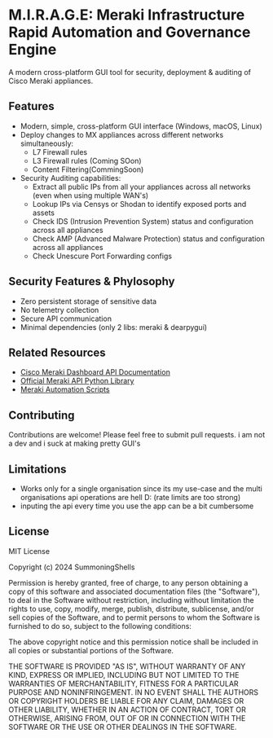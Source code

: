 # M.I.R.A.G.E: Meraki Infrastructure Rapid Automation and Governance Engine

A modern cross-platform GUI tool for security, deployment & auditing of Cisco Meraki appliances.

## Features
- Modern, simple, cross-platform GUI interface (Windows, macOS, Linux)
- Deploy changes to MX appliances across different networks simultaneously:
    - L7 Firewall rules
    - L3 Firewall rules (Coming SOon)
    - Content Filtering(CommingSoon)
- Security Auditing capabilities:
    - Extract all public IPs from all your appliances across all networks (even when using multiple WAN's)
    - Lookup IPs via Censys or Shodan to identify exposed ports and assets
    - Check IDS (Intrusion Prevention System) status and configuration across all appliances
    - Check AMP (Advanced Malware Protection) status and configuration across all appliances
    - Check Unescure Port Forwarding configs


## Security Features & Phylosophy
- Zero persistent storage of sensitive data 
- No telemetry collection
- Secure API communication
- Minimal dependencies (only 2 libs: meraki & dearpygui)

## Related Resources
- [Cisco Meraki Dashboard API Documentation](https://developer.cisco.com/meraki/api-v1/)
- [Official Meraki API Python Library](https://github.com/meraki/dashboard-api-python)
- [Meraki Automation Scripts](https://github.com/meraki/automation-scripts)


## Contributing
Contributions are welcome! Please feel free to submit pull requests. i am not a dev and i suck at making pretty GUI's 


## Limitations
- Works only for a single organisation since its my use-case and the multi organisations api operations are hell D: (rate limits are too strong)
- inputing the api every time you use the app can be a bit cumbersome

## License

MIT License

Copyright (c) 2024 SummoningShells

Permission is hereby granted, free of charge, to any person obtaining a copy
of this software and associated documentation files (the "Software"), to deal
in the Software without restriction, including without limitation the rights
to use, copy, modify, merge, publish, distribute, sublicense, and/or sell
copies of the Software, and to permit persons to whom the Software is
furnished to do so, subject to the following conditions:

The above copyright notice and this permission notice shall be included in all
copies or substantial portions of the Software.

THE SOFTWARE IS PROVIDED "AS IS", WITHOUT WARRANTY OF ANY KIND, EXPRESS OR
IMPLIED, INCLUDING BUT NOT LIMITED TO THE WARRANTIES OF MERCHANTABILITY,
FITNESS FOR A PARTICULAR PURPOSE AND NONINFRINGEMENT. IN NO EVENT SHALL THE
AUTHORS OR COPYRIGHT HOLDERS BE LIABLE FOR ANY CLAIM, DAMAGES OR OTHER
LIABILITY, WHETHER IN AN ACTION OF CONTRACT, TORT OR OTHERWISE, ARISING FROM,
OUT OF OR IN CONNECTION WITH THE SOFTWARE OR THE USE OR OTHER DEALINGS IN THE
SOFTWARE. 
